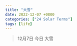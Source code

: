 ```yaml
---
title: "大雪"
date: 2022-12-07 +0800
categories: ["24 Solar Terms"]
tags: [life]
---
```



> 12月7日 今日 大雪